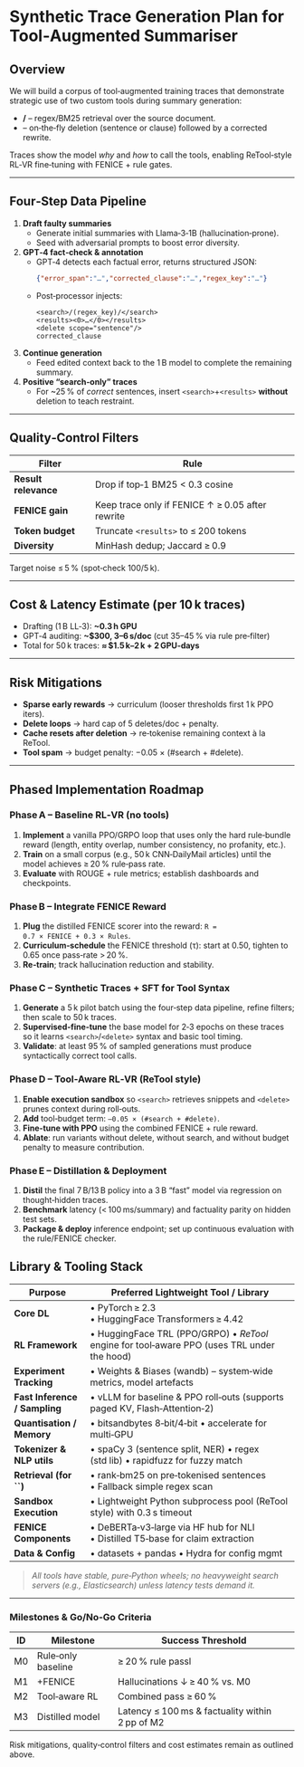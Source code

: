 # Synthetic Trace Generation Plan for Tool‑Augmented Summariser

## Overview

We will build a corpus of tool‑augmented training traces that demonstrate strategic use of two custom tools during summary generation:

- **/** – regex/BM25 retrieval over the source document.
- &#x20;– on‑the‑fly deletion (sentence or clause) followed by a corrected rewrite.

Traces show the model *why* and *how* to call the tools, enabling ReTool‑style RL‑VR fine‑tuning with FENICE + rule gates.

---

## Four‑Step Data Pipeline

1. **Draft faulty summaries**
   - Generate initial summaries with Llama‑3‑1B (hallucination‑prone).
   - Seed with adversarial prompts to boost error diversity.
2. **GPT‑4 fact‑check & annotation**
   - GPT‑4 detects each factual error, returns structured JSON:
     ```json
     {"error_span":"…","corrected_clause":"…","regex_key":"…"}
     ```
   - Post‑processor injects:
     ```
     <search>/(regex_key)/</search>
     <results><0>…</0></results>
     <delete scope="sentence"/>
     corrected_clause
     ```
3. **Continue generation**
   - Feed edited context back to the 1 B model to complete the remaining summary.
4. **Positive “search‑only” traces**
   - For \~25 % of *correct* sentences, insert `<search>`+`<results>` **without** deletion to teach restraint.

---

## Quality‑Control Filters

| Filter               | Rule                                             |
| -------------------- | ------------------------------------------------ |
| **Result relevance** | Drop if top‑1 BM25 < 0.3 cosine                  |
| **FENICE gain**      | Keep trace only if FENICE ↑ ≥ 0.05 after rewrite |
| **Token budget**     | Truncate `<results>` to ≤ 200 tokens             |
| **Diversity**        | MinHash dedup; Jaccard ≥ 0.9                     |

Target noise ≤ 5 % (spot‑check 100/5 k).

---

## Cost & Latency Estimate (per 10 k traces)

- Drafting (1 B LL‑3): **\~0.3 h GPU**
- GPT‑4 auditing: **\~\$300, 3–6 s/doc** (cut 35–45 % via rule pre‑filter)
- Total for 50 k traces: **≈ \$1.5 k–2 k + 2 GPU‑days**

---

## Risk Mitigations

- **Sparse early rewards** → curriculum (looser thresholds first 1 k PPO iters).
- **Delete loops** → hard cap of 5 deletes/doc + penalty.
- **Cache resets after deletion** → re‑tokenise remaining context à la ReTool.
- **Tool spam** → budget penalty: −0.05 × (#search + #delete).

---

## Phased Implementation Roadmap

### Phase A – Baseline RL‑VR (no tools)

1. **Implement** a vanilla PPO/GRPO loop that uses only the hard rule‑bundle reward (length, entity overlap, number consistency, no profanity, etc.).
2. **Train** on a small corpus (e.g., 50 k CNN‑DailyMail articles) until the model achieves ≥ 20 % rule‑pass rate.
3. **Evaluate** with ROUGE + rule metrics; establish dashboards and checkpoints.

### Phase B – Integrate FENICE Reward

1. **Plug** the distilled FENICE scorer into the reward: `R = 0.7 × FENICE + 0.3 × Rules`.
2. **Curriculum‑schedule** the FENICE threshold (τ): start at 0.50, tighten to 0.65 once pass‑rate > 20 %.
3. **Re‑train**; track hallucination reduction and stability.

### Phase C – Synthetic Traces + SFT for Tool Syntax

1. **Generate** a 5 k pilot batch using the four‑step data pipeline, refine filters; then scale to 50 k traces.
2. **Supervised‑fine‑tune** the base model for 2‑3 epochs on these traces so it learns `<search>`/`<delete>` syntax and basic tool timing.
3. **Validate**: at least 95 % of sampled generations must produce syntactically correct tool calls.

### Phase D – Tool‑Aware RL‑VR (ReTool style)

1. **Enable execution sandbox** so `<search>` retrieves snippets and `<delete>` prunes context during roll‑outs.
2. **Add** tool‑budget term: `–0.05 × (#search + #delete)`.
3. **Fine‑tune with PPO** using the combined FENICE + rule reward.
4. **Ablate**: run variants without delete, without search, and without budget penalty to measure contribution.

### Phase E – Distillation & Deployment

1. **Distil** the final 7 B/13 B policy into a 3 B “fast” model via regression on thought‑hidden traces.
2. **Benchmark** latency (< 100 ms/summary) and factuality parity on hidden test sets.
3. **Package & deploy** inference endpoint; set up continuous evaluation with the rule/FENICE checker.

## Library & Tooling Stack

| Purpose                          | Preferred Lightweight Tool / Library                                                         |
| -------------------------------- | -------------------------------------------------------------------------------------------- |
| **Core DL**                      | • PyTorch ≥ 2.3  • HuggingFace Transformers ≥ 4.42                                           |
| **RL Framework**                 | • HuggingFace TRL (PPO/GRPO)  • *ReTool* engine for tool‑aware PPO (uses TRL under the hood) |
| **Experiment Tracking**          | • Weights & Biases (wandb) – system‑wide metrics, model artefacts                            |
| **Fast Inference / Sampling**    | • vLLM for baseline & PPO roll‑outs (supports paged KV, Flash‑Attention‑2)                   |
| **Quantisation / Memory**        | • bitsandbytes 8‑bit/4‑bit  • accelerate for multi‑GPU                                       |
| **Tokenizer & NLP utils**        | • spaCy 3 (sentence split, NER)  • regex (std lib)  • rapidfuzz for fuzzy match              |
| **Retrieval (for ****\`\`****)** | • rank‑bm25 on pre‑tokenised sentences  • Fallback simple regex scan                         |
| **Sandbox Execution**            | • Lightweight Python subprocess pool (ReTool style) with 0.3 s timeout                       |
| **FENICE Components**            | • DeBERTa‑v3‑large via HF hub for NLI  • Distilled T5‑base for claim extraction              |
| **Data & Config**                | • datasets + pandas  • Hydra for config mgmt                                                 |

> *All tools have stable, pure‑Python wheels; no heavyweight search servers (e.g., Elasticsearch) unless latency tests demand it.*

---

### Milestones & Go/No‑Go Criteria

| ID | Milestone          | Success Threshold                               |
| -- | ------------------ | ----------------------------------------------- |
| M0 | Rule‑only baseline | ≥ 20 % rule passl                               |
| M1 | +FENICE            | Hallucinations ↓ ≥ 40 % vs. M0                  |
| M2 | Tool‑aware RL      | Combined pass ≥ 60 %                            |
| M3 | Distilled model    | Latency ≤ 100 ms & factuality within 2 pp of M2 |

Risk mitigations, quality‑control filters and cost estimates remain as outlined above.

